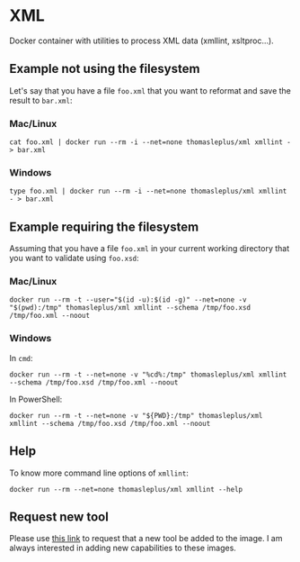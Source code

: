 # XML

Docker container with utilities to process XML data (xmllint, xsltproc...).

## Example not using the filesystem

Let's say that you have a file `foo.xml` that you want to reformat and save the result to `bar.xml`:

### Mac/Linux

```
cat foo.xml | docker run --rm -i --net=none thomasleplus/xml xmllint - > bar.xml
```

### Windows

```
type foo.xml | docker run --rm -i --net=none thomasleplus/xml xmllint - > bar.xml
```

## Example requiring the filesystem

Assuming that you have a file `foo.xml` in your current working directory that you want to validate using `foo.xsd`:

### Mac/Linux

```
docker run --rm -t --user="$(id -u):$(id -g)" --net=none -v "$(pwd):/tmp" thomasleplus/xml xmllint --schema /tmp/foo.xsd /tmp/foo.xml --noout
```

### Windows

In `cmd`:

```
docker run --rm -t --net=none -v "%cd%:/tmp" thomasleplus/xml xmllint --schema /tmp/foo.xsd /tmp/foo.xml --noout
```

In PowerShell:

```
docker run --rm -t --net=none -v "${PWD}:/tmp" thomasleplus/xml xmllint --schema /tmp/foo.xsd /tmp/foo.xml --noout
```

## Help

To know more command line options of `xmllint`:

```
docker run --rm --net=none thomasleplus/xml xmllint --help
```

## Request new tool

Please use [this link](https://github.com/thomasleplus/docker-xml/issues/new?assignees=thomasleplus&labels=enhancement&template=feature_request.md&title=%5BFEAT%5D) to request that a new tool be added to the image. I am always interested in adding new capabilities to these images.

